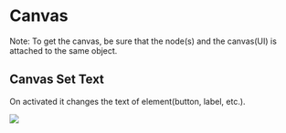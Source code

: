 # Canvas

Note: To get the canvas, be sure that the node\(s\) and the canvas(UI) is attached to the same object.

## Canvas Set Text

On activated it changes the text of element(button, label, etc.).

![](/assets/canvas-set-text.JPG)